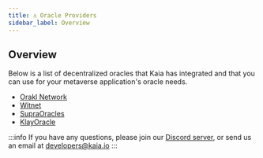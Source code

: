 ```yaml
---
title: ⚓ Oracle Providers
sidebar_label: Overview
---
```


## Overview <a id="Decentralized Oracle Providers"></a>

Below is a list of decentralized oracles that Kaia has integrated and that you can use for your metaverse application's oracle needs.

* [Orakl Network](https://docs.orakl.network)
* [Witnet](https://docs.witnet.io/)
* [SupraOracles](https://data.supraoracles.com/networks/klaytn)
* [KlayOracle](https://www.klayoracle.com/)


:::info
If you have any questions, please join our [Discord server](https://discord.gg/kaiachain), or send us an email at developers@kaia.io
:::


